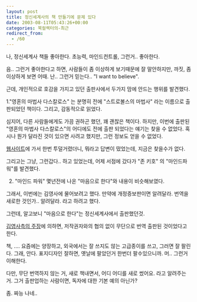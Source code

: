 ```yaml
---
layout: post
title: 정신세계사의 책 만들기에 문제 있다
date: 2003-08-11T05:43:26+00:00
categories: 북컬렉터의-최근
redirect_from:
  - /60
---
```


나, 정신세계사 책들 좋아한다. 초능력, 마인드컨트롤, 그런거.. 좋아한다.

음.. 그런거 좋아한다고 하면, 사람들이 좀 이상하게 보기때문에 잘 말안하지만, 까짓, 좀 이상하게 보면 어때. 난.. 그런거 믿는다.. "I want to believe".

근데, 개인적으로 호감을 가지고 있던 출판사에서 두가지 맘에 안드는 행위를 발견했다.

1."영혼의 마법사 다스칼로스" 는 분명히 전에 "스트로볼스의 마법사" 라는 이름으로 출판되었던 책이다. 그리고, 감동적으로 읽었다.

심지어, 다른 사람들에게도 가끔 권하곤 했던, 꽤 괜찮은 책이다. 하지만, 이번에 출판된 "영혼의 마법사 다스칼로스"의 어디에도 전에 출판 되었다는 얘기는 찾을 수 없었다. 혹시나 뭔가 달라진 것이 있으면 사려고 했지만, 그런 정보도 얻을 수 없었다.

<a href="http://www.mindvision.org/">웹사이트</a>에 가서 한번 투덜거렸더니, 뭐라고 답변이 떴었는데, 지금은 찾을수가 없다.

그리고는 그냥, 그런갑다.. 하고 있었는데, 어제 서점에 갔다가 "존 키호" 의 "마인드파워"를 발견했다.

2. "마인드 파워" 몇년전에 나온 "마음으로 한다"와 내용이 비슷해보였다.

그래서, 이번에는 김영사에 물어보려고 했다. 만약에 개정증보판이면 알려달라. 번역을 새로한 것인가.. 알려달라. 라고 하려고 했다.

그런데, 알고보니 "마음으로 한다"는 정신세계사에서 출판했던것.

<a href="http://gimmyoung.com/reader/as_view.html?id=4250&code=board_as&start=0">김영사측의 주장</a>에 의하면, 저작권자와의 협의 없이 무단으로 번역 출판된 것이었다고 한다.

책, .... 요즘에는 양장하고, 외국에서는 잘 쓰지도 않는 고급종이를 쓰고, 그러면 잘 팔린다. 그래, 안다. 표지디자인 잘하면, 옛날에 팔았던거 한번더 팔수있으니까. 머.. 그런거 이해한다.

다만, 무단 번역하지 않는 거, 새로 책내면서, 어디 어디를 새로 썼어요. 라고 알려주는거. 그거 출판업하는 사람이면, 독자에 대한 기본 예의 아닌가?

좀. 짜능 나네..
<div id=comments>
</div>

